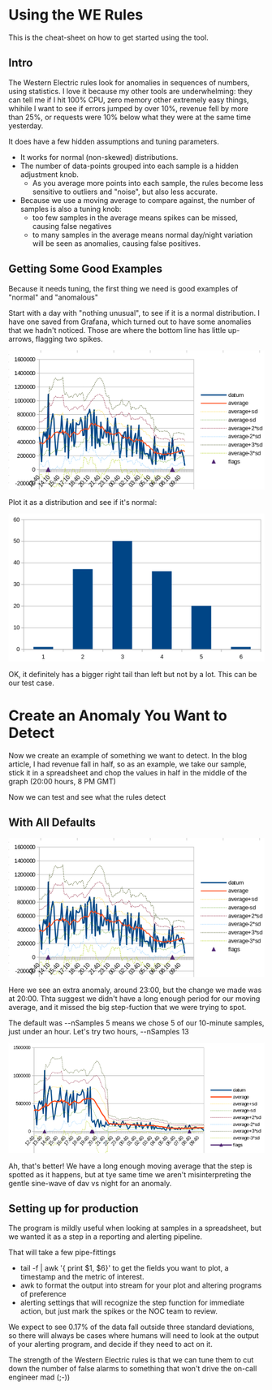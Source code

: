 # Using the WE Rules

This is the cheat-sheet on how to get started using the tool.

## Intro

The Western Electric rules look for anomalies in sequences of numbers, 
using statistics.  I love it because my other tools are underwhelming: they can tell me if I hit 100% CPU, zero memory other extremely easy things, whihile I want 
to see if errors jumped by over 10%, revenue fell by more than 25%, or requests were 10% below what they were at the same time yesterday.

It does have a few hidden assumptions and tuning parameters.
* It works for normal (non-skewed) distributions.
* The number of data-points grouped into each sample is a hidden adjustment knob. 
  * As you average more points into each sample, the rules become less sensitive to outliers and "noise", but also less accurate.
* Because we use a moving average to compare against, the number of samples is also a tuning knob:
  * too few samples in the average means spikes can be missed, causing false negatives
  * to many samples in the average means normal day/night variation will be seen as anomalies, causing false positives.


## Getting Some Good Examples

Because it needs tuning, the first thing we need is good examples of "normal" and "anomalous"

Start with a day with "nothing unusual", to see if it is a normal distribution.
I have one saved from Grafana, which turned out to have some anomalies that we hadn't noticed.
Those are where the bottom line has little up-arrows, flagging two spikes.

![Plotted_B](./plotted_B.png)

Plot it as a distribution and see if it's normal:

![Distribution](./dist.png)

OK, it definitely has a bigger right tail than left but not by a lot.
This can be our test case.

# Create an Anomaly You Want to Detect

Now we create an example of something we want to detect.
In the blog article, I had revenue fall in half, so as an example, we take
our sample, stick it in a spreadsheet and chop the values in half 
in the middle of the graph (20:00 hours, 8 PM GMT)

Now we can test and see what the rules detect

## With All Defaults

![Plotted_B](./plotted_B.png)

Here we see an extra anomaly, around 23:00, but the change we made was at 20:00.
Thta suggest we didn't have a long enough period for our  moving average, and it missed the big step-fuction that we were trying to spot.

The default was --nSamples 5 means we chose 5 of our 10-minute samples, just under an hour.
Let's try two hours, --nSamples 13

![Plotted_C](./plotted_C.png)

Ah, that's better!
We have a long enough moving average that the step is spotted as it happens,
but at tye same time we aren't misinterpreting the gentle sine-wave of dav vs night for an anomaly.


## Setting up for production

The program is mildly useful when looking at samples in a spreadsheet, but
we wanted it as a step in a reporting and alerting pipeline.

That will take a few pipe-fittings
* tail -f | awk '{ print $1, $6}' to get the fields you want to plot, a timestamp and the metric of interest.
* awk to format the output into stream for your plot and altering programs of preference
* alerting settings that will recognize the step function for immediate action, but just mark the spikes or the NOC team to review.

We expect to see 0.17% of the data fall outside three standard deviations, 
so there will always be cases where humans will need to look at the output
of your alerting program, and decide if they need to act on it.  

The 
strength of the Western Electric rules is that we can tune them to cut down
the number of false alarms to something that won't drive the on-call engineer mad (;-))



